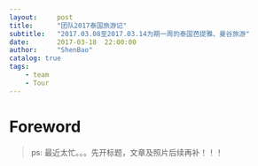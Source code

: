 ```yaml
---
layout:     post
title:      "团队2017泰国旅游记"
subtitle:   "2017.03.08至2017.03.14为期一周的泰国芭提雅、曼谷旅游"
date:       2017-03-18  22:00:00
author:     "ShenBao"
catalog: true
tags:
    - team
    - Tour
---
```


# Foreword

> ps: 最近太忙。。。先开标题，文章及照片后续再补！！！









